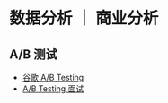 # 数据分析 ｜ 商业分析

## A/B 测试
* [谷歌 A/B Testing](https://www.youtube.com/watch?v=UTbNdval0F8)
* [A/B Testing 面试](https://www.youtube.com/watch?v=YJeWrniW48k)
